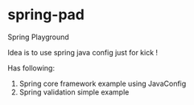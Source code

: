spring-pad
==========

Spring Playground

Idea is to use spring java config just for kick !

Has following:
1. Spring core framework example using JavaConfig
2. Spring validation simple example 
